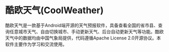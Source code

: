 # 酷欧天气(CoolWeather)
酷欧天气是一款基于Android端开源的天气预报软件，具备查看全国的省市县、查询任意城市天气、自由切换城市、手动更新天气、后台自动更新天气等功能。酷欧天气中的数据均由中国气象局提供，代码遵循Apache License 2.0开源协议。本软件主要作为学习和交流使用。
